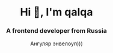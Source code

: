 <h1 align="center">Hi 👋, I'm qalqa</h1>
<h3 align="center">A frontend developer from Russia</h3>
<p align="center">Ангуляр энвелоуп)))</p>
